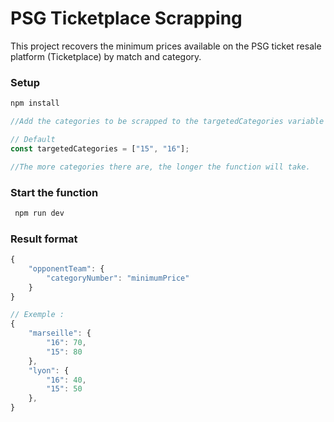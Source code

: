 
# PSG Ticketplace Scrapping

This project recovers the minimum prices available on the PSG ticket resale platform (Ticketplace) by match and category. 

### Setup

``` bash
npm install
```
```js
//Add the categories to be scrapped to the targetedCategories variable (index.js line 5)

// Default 
const targetedCategories = ["15", "16"];

//The more categories there are, the longer the function will take.
```

### Start the function

```bash
 npm run dev 
```

### Result format

```js
{
    "opponentTeam": {
        "categoryNumber": "minimumPrice"
    }
}

// Exemple :
{
    "marseille": {
        "16": 70,
        "15": 80
    },
    "lyon": {
        "16": 40,
        "15": 50
    },
}
```